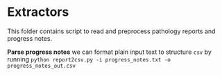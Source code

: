 # Extractors

This folder contains script to read and preprocess pathology reports and
progress notes.

**Parse progress notes** we can format plain input text to structure `csv` by
running `python report2csv.py -i progress_notes.txt -o progress_notes_out.csv`
